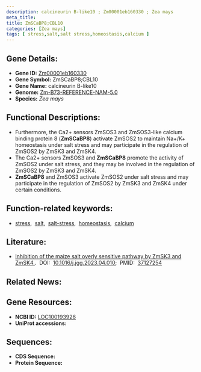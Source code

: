```yaml
---
description: calcineurin B-like10 ; Zm00001eb160330 ; Zea mays
meta_title:
title: ZmSCaBP8;CBL10
categories: [Zea mays]
tags: [ stress,salt,salt stress,homeostasis,calcium ]
---
```


## Gene Details:
- **Gene ID:**	[Zm00001eb160330](https://www.maizegdb.org/gene_center/gene/Zm00001eb160330)
- **Gene Symbol:** ZmSCaBP8;CBL10
- **Gene Name:** calcineurin B-like10
- **Genome:** [Zm-B73-REFERENCE-NAM-5.0](https://www.maizegdb.org/genome/assembly/Zm-B73-REFERENCE-NAM-5.0)
- **Species:** *Zea mays*

## Functional Descriptions:
   - Furthermore, the Ca2+ sensors ZmSOS3 and ZmSOS3-like calcium binding protein 8 (**ZmSCaBP8**) activate ZmSOS2 to maintain Na+/K+ homeostasis under salt stress and may participate in the regulation of ZmSOS2 by ZmSK3 and ZmSK4.
   - The Ca2+ sensors ZmSOS3 and **ZmSCaBP8** promote the activity of ZmSOS2 under salt stress, and they may be involved in the regulation of ZmSOS2 by ZmSK3 and ZmSK4.
   - **ZmSCaBP8** and ZmSOS3 activate ZmSOS2 under salt stress and may participate in the regulation of ZmSOS2 by ZmSK3 and ZmSK4 under certain conditions.

## Function-related keywords:
- [stress](/tags/stress/),&nbsp;&nbsp;[salt](/tags/salt/),&nbsp;&nbsp;[salt-stress](/tags/salt-stress/),&nbsp;&nbsp;[homeostasis](/tags/homeostasis/),&nbsp;&nbsp;[calcium](/tags/calcium/)

## Literature:
   - [Inhibition of the maize salt overly sensitive pathway by ZmSK3 and ZmSK4.]( https://www.sciencedirect.com/science/article/pii/S1673852723000978?via%3Dihub).&nbsp;&nbsp;DOI:&nbsp;&nbsp;[10.1016/j.jgg.2023.04.010](https://www.sciencedirect.com/science/article/pii/S1673852723000978?via%3Dihub);&nbsp;&nbsp;PMID:&nbsp;&nbsp;[37127254](https://pubmed.ncbi.nlm.nih.gov/37127254/)

## Related News:

## Gene Resources:
- **NCBI ID:**  [LOC100193926](https://www.ncbi.nlm.nih.gov/gene/?term=LOC100193926)
- **UniProt accessions:** [](https://www.uniprot.org/uniprotkb//entry)



## Sequences:
- **CDS Sequence:**
- **Protein Sequence:**
